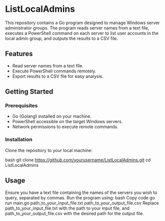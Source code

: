 # ListLocalAdmins

This repository contains a Go program designed to manage Windows server administrator groups. The program reads server names from a text file, executes a PowerShell command on each server to list user accounts in the local admin group, and outputs the results to a CSV file.

## Features

- Read server names from a text file.
- Execute PowerShell commands remotely.
- Export results to a CSV file for easy analysis.

## Getting Started

### Prerequisites

- Go (Golang) installed on your machine.
- PowerShell accessible on the target Windows servers.
- Network permissions to execute remote commands.

### Installation

Clone the repository to your local machine:

bash
git clone https://github.com/yourusername/ListLocalAdmins.git
cd ListLocalAdmins

## Usage
Ensure you have a text file containing the names of the servers you wish to query, separated by commas.
Run the program using:
bash
Copy code
go run main.go path_to_your_input_file.txt path_to_your_output_file.csv
Replace path_to_your_input_file.txt with the path to your input file, and path_to_your_output_file.csv with the desired path for the output file.
